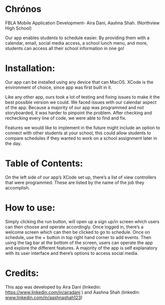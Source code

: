 # Chrónos
 FBLA Mobile Application Development- Aira Dani, Aashna Shah. (Northview High School)

Our app enables students to schedule easier. By providing them with a calendar, email, social media access, a school lunch menu, and more, students can access all their school information in one go! 

# Installation:

Our app can be installed using any device that can MacOS. XCode is the environment of choice, since app was first built in it.

Like any other app, ours took a lot of testing and fixing issues to make it the best possible version we could. We faced issues with our calendar aspect of the app. Because a majority of our app was programmed and not storyboarded, it was harder to pinpoint the problem. After checking and rechecking every line of code, we were able to find and fix.

Features we would like to implement in the future might include an option to connect with other students at your school, this could allow students to compare schedules if they wanted to work on a school assignment later in the day. 

# Table of Contents:

On the left side of our app’s XCode set up, there’s a list of view controllers that were programmed. These are listed by the name of the job they accomplish. 

# How to use:

Simply clicking the run button, will open up a sign up/in screen which users can then choose and operate accordingly. Once logged in, there’s a welcome screen which can then be clicked to go to schedule. Once on schedule, use the + button in top right hand corner to add events. Then using the tag bar at the bottom of the screen, users can operate the app and explore the different features. A majority of the app is self explanatory with its user interface and there’s options to access social media. 

# Credits:

This app was developed by Aira Dani (linkedin: https://www.linkedin.com/in/airadani ) and Aashna Shah (linkedin: www.linkedin.com/in/aashnashah123)
